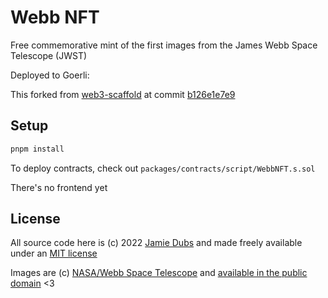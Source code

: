 # Webb NFT

Free commemorative mint of the first images from the James Webb Space Telescope (JWST)

Deployed to Goerli:

This forked from [web3-scaffold](https://github.com/holic/web3-scaffold) at commit [b126e1e7e9](https://github.com/holic/web3-scaffold/commit/b126e1e7e9ca8acc7b8e31197dbaee2c2d7cba1c)

## Setup

```sh
pnpm install
```

To deploy contracts, check out `packages/contracts/script/WebbNFT.s.sol`

There's no frontend yet


## License

All source code here is (c) 2022 [Jamie Dubs](https://jamiedubs.com/) and made freely available under an [MIT license](https://opensource.org/licenses/MIT)

Images are (c) [NASA/Webb Space Telescope](https://nasa.gov) and [available in the public domain](https://webbtelescope.org/copyright) <3